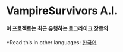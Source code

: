 # VampireSurvivors A.I.
#### 이 프로젝트는 최근 유행하는 로그라이크 장르의
*Read this in other languages:
[한국어](README.md)